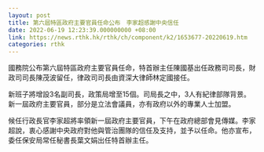 ```yaml
---
layout: post
title: 第六屆特區政府主要官員任命公布　李家超感謝中央信任
date: 2022-06-19 12:23:39.000000000 +08:00
link: https://news.rthk.hk/rthk/ch/component/k2/1653677-20220619.htm
categories: rthk
---
```


國務院公布第六屆特區政府主要官員任命，特首辦主任陳國基出任政務司司長，財政司司長陳茂波留任，律政司司長由資深大律師林定國接任。

新班子將增設3名副司長，政策局增至15個。司局長之中，3人有紀律部隊背景。新一屆政府主要官員，部分是立法會議員，亦有政府以外的專業人士加盟。

候任行政長官李家超將率領新一屆政府主要官員，下午在政府總部會見傳媒。李家超說，衷心感謝中央政府對他與管治團隊的信任及支持，並予以任命。他亦宣布，委任保安局常任秘書長葉文娟出任特首辦主任。
